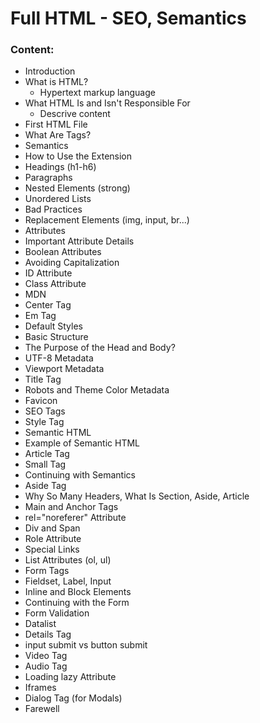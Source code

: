 # Full HTML - SEO, Semantics

### Content:

- Introduction
- What is HTML?
  - Hypertext markup language
- What HTML Is and Isn't Responsible For
  - Descrive content
- First HTML File
- What Are Tags?
- Semantics
- How to Use the Extension
- Headings (h1-h6)
- Paragraphs
- Nested Elements (strong)
- Unordered Lists
- Bad Practices
- Replacement Elements (img, input, br...)
- Attributes
- Important Attribute Details
- Boolean Attributes
- Avoiding Capitalization
- ID Attribute
- Class Attribute
- MDN
- Center Tag
- Em Tag
- Default Styles
- Basic Structure
- The Purpose of the Head and Body?
- UTF-8 Metadata
- Viewport Metadata
- Title Tag
- Robots and Theme Color Metadata
- Favicon
- SEO Tags
- Style Tag
- Semantic HTML
- Example of Semantic HTML
- Article Tag
- Small Tag
- Continuing with Semantics
- Aside Tag
- Why So Many Headers, What Is Section, Aside, Article
- Main and Anchor Tags
- rel="noreferer" Attribute
- Div and Span
- Role Attribute
- Special Links
- List Attributes (ol, ul)
- Form Tags
- Fieldset, Label, Input
- Inline and Block Elements
- Continuing with the Form
- Form Validation
- Datalist
- Details Tag
- input submit vs button submit
- Video Tag
- Audio Tag
- Loading lazy Attribute
- Iframes
- Dialog Tag (for Modals)
- Farewell